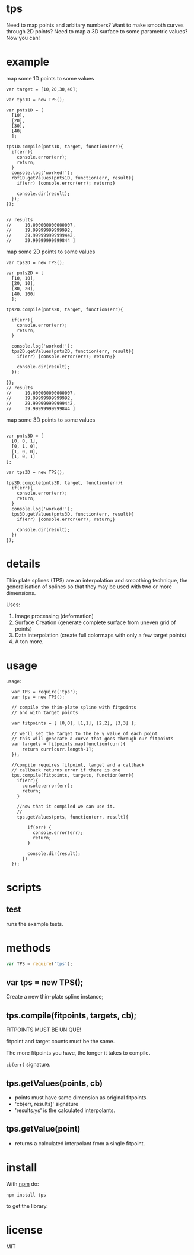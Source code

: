 # tps

Need to map points and arbitary numbers? Want to make smooth curves through 2D points? Need to map a 3D surface to some parametric values?  Now you can!

# example

map some 1D points to some values

```
var target = [10,20,30,40];

var tps1D = new TPS();

var pnts1D = [
  [10],
  [20],
  [30],
  [40]
  ];

tps1D.compile(pnts1D, target, function(err){
  if(err){
    console.error(err);
    return;
  }
  console.log('worked!');
  rbf1D.getValues(pnts1D, function(err, result){
    if(err) {console.error(err); return;}
    
    console.dir(result);
  });
});


// results
//     10.000000000000007,
//     19.99999999999992,
//     29.999999999999442,
//     39.99999999999844 ]

```

map some 2D points to some values

```
var tps2D = new TPS();

var pnts2D = [
  [10, 10],
  [20, 10],
  [30, 20],
  [40, 100]
  ];

tps2D.compile(pnts2D, target, function(err){
  
  if(err){
    console.error(err);
    return;
  }
  
  console.log('worked!');
  tps2D.getValues(pnts2D, function(err, result){
    if(err) {console.error(err); return;}
    
    console.dir(result);
  });
  
});
// results
//     10.000000000000007,
//     19.99999999999992,
//     29.999999999999442,
//     39.99999999999844 ]
```

map some 3D points to some values

```

var pnts3D = [
  [0, 0, 1],
  [0, 1, 0],
  [1, 0, 0],
  [1, 0, 1]
];

var tps3D = new TPS();

tps3D.compile(pnts3D, target, function(err){
  if(err){
    console.error(err);
    return;
  }
  console.log('worked!');
  tps3D.getValues(pnts3D, function(err, result){
    if(err) {console.error(err); return;}
    
    console.dir(result);
  })
});

```

# details

Thin plate splines (TPS) are an interpolation and smoothing technique, the generalisation of splines so that they may be used with two or more dimensions.

Uses:
1. Image processing (deformation)
2. Surface Creation (generate complete surface from uneven grid of points)
3. Data interpolation (create full colormaps with only a few target points)
4. A ton more.

# usage

```
usage:

  var TPS = require('tps');
  var tps = new TPS();

  // compile the thin-plate spline with fitpoints
  // and with target points
  
  var fitpoints = [ [0,0], [1,1], [2,2], [3,3] ];

  // we'll set the target to the be y value of each point
  // this will generate a curve that goes through our fitpoints
  var targets = fitpoints.map(function(curr){
      return curr[curr.length-1];
  });

  //compile requires fitpoint, target and a callback
  // callback returns error if there is one
  tps.compile(fitpoints, targets, function(err){
    if(err){
      console.error(err);
      return;
    }
    
    //now that it compiled we can use it.
    //
    tps.getValues(pnts, function(err, result){

        if(err) {
          console.error(err);
          return;
        }
    
        console.dir(result);
      })
  });

```

# scripts

## test

runs the example tests.

# methods

``` js
var TPS = require('tps');
```

## var tps = new TPS();

Create a new thin-plate spline instance;

## tps.compile(fitpoints, targets, cb);

FITPOINTS MUST BE UNIQUE!

fitpoint and target counts must be the same.

The more fitpoints you have, the longer it takes to compile.

`cb(err)` signature.

## tps.getValues(points, cb)

* points must have same dimension as original fitpoints.
* 'cb(err, results)' signature
* 'results.ys' is the calculated interpolants.

## tps.getValue(point)

* returns a calculated interpolant from a single fitpoint.

# install

With [npm](https://npmjs.org) do:

```
npm install tps
```
to get the library.

# license

MIT